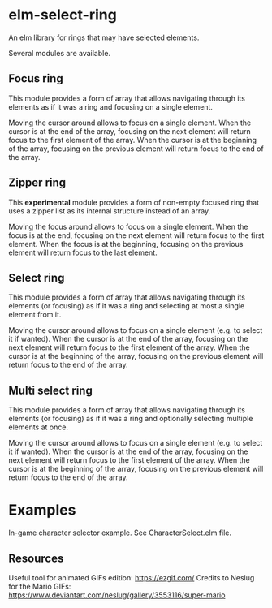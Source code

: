 # elm-select-ring

An elm library for rings that may have selected elements.

Several modules are available.

## Focus ring

This module provides a form of array that allows navigating through its elements as if it was
a ring and focusing on a single element.

Moving the cursor around allows to focus on a single element.
When the cursor is at the end of the array, focusing on the next element will return focus to the
first element of the array.
When the cursor is at the beginning of the array, focusing on the previous element will return focus
to the end of the array.

## Zipper ring

This **experimental** module provides a form of non-empty focused ring that uses a zipper list as 
its internal structure instead of an array.

Moving the focus around allows to focus on a single element.
When the focus is at the end, focusing on the next element will return focus to the first element.
When the focus is at the beginning, focusing on the previous element will return focus to the last
element.


## Select ring

This module provides a form of array that allows navigating through its elements (or focusing)
as if it was a ring and selecting at most a single element from it.

Moving the cursor around allows to focus on a single element (e.g. to select it if wanted).
When the cursor is at the end of the array, focusing on the next element will return focus to the
first element of the array.
When the cursor is at the beginning of the array, focusing on the previous element will return focus
to the end of the array.

## Multi select ring

This module provides a form of array that allows navigating through its elements (or focusing)
as if it was a ring and optionally selecting multiple elements at once.

Moving the cursor around allows to focus on a single element (e.g. to select it if wanted).
When the cursor is at the end of the array, focusing on the next element will return focus to the
first element of the array.
When the cursor is at the beginning of the array, focusing on the previous element will return focus
to the end of the array.

# Examples

In-game character selector example. See CharacterSelect.elm file.

## Resources

Useful tool for animated GIFs edition: https://ezgif.com/
Credits to Neslug for the Mario GIFs: https://www.deviantart.com/neslug/gallery/3553116/super-mario
